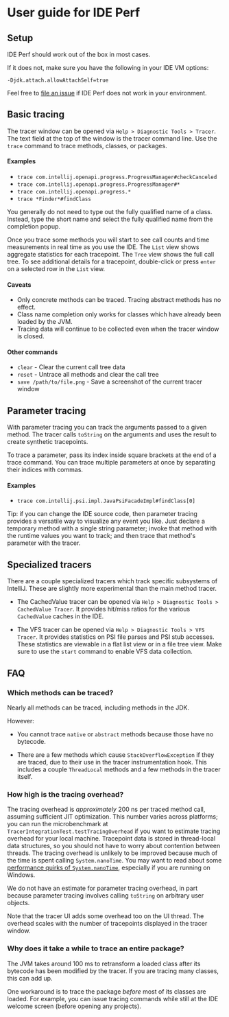 User guide for IDE Perf
===

Setup
---
IDE Perf should work out of the box in most cases.

If it does not, make sure you have the following in your IDE VM options:
```
-Djdk.attach.allowAttachSelf=true
```

Feel free to [file an issue](https://github.com/google/ide-perf/issues) if
IDE Perf does not work in your environment.

Basic tracing
---

The tracer window can be opened via `Help > Diagnostic Tools > Tracer`.
The text field at the top of the window is the tracer command line.
Use the `trace` command to trace methods, classes, or packages.

#### Examples
* `trace com.intellij.openapi.progress.ProgressManager#checkCanceled`
* `trace com.intellij.openapi.progress.ProgressManager#*`
* `trace com.intellij.openapi.progress.*`
* `trace *Finder*#findClass`

You generally do not need to type out the fully qualified name of a class. Instead, type
the short name and select the fully qualified name from the completion popup.

Once you trace some methods you will start to see call counts and time measurements
in real time as you use the IDE. The `List` view shows aggregate statistics for each tracepoint.
The `Tree` view shows the full call tree. To see additional details for a tracepoint, double-click
or press `enter` on a selected row in the `List` view.

#### Caveats
* Only concrete methods can be traced. Tracing abstract methods has no effect.
* Class name completion only works for classes which have already been loaded by the JVM.
* Tracing data will continue to be collected even when the tracer window is closed.

#### Other commands
* `clear` - Clear the current call tree data
* `reset` - Untrace all methods and clear the call tree
* `save /path/to/file.png` - Save a screenshot of the current tracer window

Parameter tracing
---
With parameter tracing you can track the arguments passed to a given method. The tracer
calls `toString` on the arguments and uses the result to create synthetic tracepoints.

To trace a parameter, pass its index inside square brackets at the end of a trace command.
You can trace multiple parameters at once by separating their indices with commas.

#### Examples
* `trace com.intellij.psi.impl.JavaPsiFacadeImpl#findClass[0]`

Tip: if you can change the IDE source code, then parameter tracing provides a versatile way to
visualize any event you like. Just declare a temporary method with a single string parameter;
invoke that method with the runtime values you want to track; and then trace that method's
parameter with the tracer.

Specialized tracers
---
There are a couple specialized tracers which track specific subsystems of IntelliJ. These are
slightly more experimental than the main method tracer.

* The CachedValue tracer can be opened via `Help > Diagnostic Tools > CachedValue Tracer`.
  It provides hit/miss ratios for the various `CachedValue` caches in the IDE.

* The VFS tracer can be opened via `Help > Diagnostic Tools > VFS Tracer`.
  It provides statistics on PSI file parses and PSI stub accesses. These statistics are viewable
  in a flat list view or in a file tree view. Make sure to use the `start` command to
  enable VFS data collection.

<!-- TODO: Further explain these tracers and their subcommands. -->

FAQ
---

### Which methods can be traced?

Nearly all methods can be traced, including methods in the JDK.

However:

* You cannot trace `native` or `abstract` methods because those have no bytecode.

* There are a few methods which cause `StackOverflowException` if they are traced,
  due to their use in the tracer instrumentation hook. This includes a couple
  `ThreadLocal` methods and a few methods in the tracer itself.

### How high is the tracing overhead?
The tracing overhead is _approximately_ 200 ns per traced method call, assuming sufficient
JIT optimization. This number varies across platforms; you can run the microbenchmark at
`TracerIntegrationTest.testTracingOverhead` if you want to estimate tracing overhead for
your local machine. Tracepoint data is stored in thread-local data structures, so you should
not have to worry about contention between threads. The tracing overhead is unlikely to be
improved because much of the time is spent calling `System.nanoTime`.
You may want to read about some
[performance quirks of `System.nanoTime`](https://shipilev.net/blog/2014/nanotrusting-nanotime/),
especially if you are running on Windows.

We do not have an estimate for parameter tracing overhead, in part because parameter
tracing involves calling `toString` on arbitrary user objects.

Note that the tracer UI adds some overhead too on the UI thread. The overhead scales
with the number of tracepoints displayed in the tracer window.

### Why does it take a while to trace an entire package?

The JVM takes around 100 ms to retransform a loaded class after its bytecode has been
modified by the tracer. If you are tracing many classes, this can add up.

One workaround is to trace the package _before_ most of its classes are loaded. For example, you
can issue tracing commands while still at the IDE welcome screen (before opening any projects).
